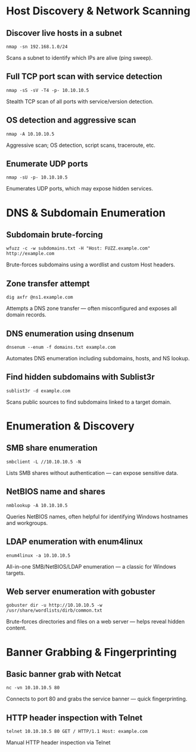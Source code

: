 # Host Discovery & Network Scanning

## Discover live hosts in a subnet
`nmap -sn 192.168.1.0/24`

Scans a subnet to identify which IPs are alive (ping sweep).

## Full TCP port scan with service detection
`nmap -sS -sV -T4 -p- 10.10.10.5`

Stealth TCP scan of all ports with service/version detection.


## OS detection and aggressive scan
`nmap -A 10.10.10.5`

Aggressive scan; OS detection, script scans, traceroute, etc.

## Enumerate UDP ports
`nmap -sU -p- 10.10.10.5`

Enumerates UDP ports, which may expose hidden services.


# DNS & Subdomain Enumeration

## Subdomain brute-forcing
`wfuzz -c -w subdomains.txt -H "Host: FUZZ.example.com" http://example.com`

Brute-forces subdomains using a wordlist and custom Host headers.



## Zone transfer attempt
`dig axfr @ns1.example.com`

Attempts a DNS zone transfer — often misconfigured and exposes all domain records.


## DNS enumeration using dnsenum
`dnsenum --enum -f domains.txt example.com`

Automates DNS enumeration including subdomains, hosts, and NS lookup.


## Find hidden subdomains with Sublist3r
`sublist3r -d example.com`

Scans public sources to find subdomains linked to a target domain.

# Enumeration & Discovery


## SMB share enumeration
`smbclient -L //10.10.10.5 -N`

Lists SMB shares without authentication — can expose sensitive data.


## NetBIOS name and shares
`nmblookup -A 10.10.10.5`

Queries NetBIOS names, often helpful for identifying Windows hostnames and workgroups.


## LDAP enumeration with enum4linux
`enum4linux -a 10.10.10.5`

All-in-one SMB/NetBIOS/LDAP enumeration — a classic for Windows targets.

## Web server enumeration with gobuster
`gobuster dir -u http://10.10.10.5 -w /usr/share/wordlists/dirb/common.txt`

Brute-forces directories and files on a web server — helps reveal hidden content.


# Banner Grabbing & Fingerprinting

## Basic banner grab with Netcat
`nc -vn 10.10.10.5 80`

Connects to port 80 and grabs the service banner — quick fingerprinting.


## HTTP header inspection with Telnet
`telnet 10.10.10.5 80
GET / HTTP/1.1
Host: example.com`

Manual HTTP header inspection via Telnet 



